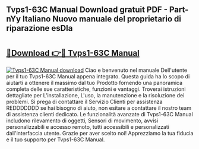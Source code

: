 ## Tvps1-63C Manual Download gratuit PDF - Part-nYy Italiano Nuovo manuale del proprietario di riparazione esDla

# <h2><a href="http://dfa5cd3.blite.top/?on=Tvps1-63C+Manual">🔗Download 👉🔴 Tvps1-63C Manual</a></h2>

[![Tvps1-63C Manual download](https://i.imgur.com/lujVjoI.png)](http://dfa5cd3.blite.top/?on=Tvps1-63C+Manual)
Ciao e benvenuto nel manuale Dell'utente per il tuo Tvps1-63C Manual appena integrato. Questa guida ha lo scopo di aiutarti a ottenere il massimo dal tuo Prodotto fornendo una panoramica completa delle sue caratteristiche, funzioni e vantaggi. Troverai istruzioni dettagliate per L'installazione, L'uso, la manutenzione e la risoluzione dei problemi. Si prega di contattare il Servizio Clienti per assistenza REDDDDDDD se hai bisogno di aiuto, non esitare a contattare il nostro team di assistenza clienti dedicato. Le funzionalità avanzate di Tvps1-63C Manual includono rilevamento di oggetti, Sensori di movimento, avvisi personalizzabili e accesso remoto, tutti accessibili e personalizzati dall'interfaccia utente. Grazie per aver scelto noi! Apprezziamo la tua fiducia e il tuo supporto per Tvps1-63C Manual.
